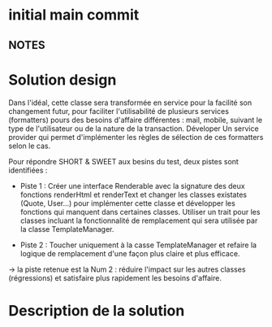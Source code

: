 # initial main commit

## NOTES

# Solution design
Dans l'idéal, cette classe sera transformée en service pour la facilité son changement futur, pour faciliter l'utilisabilité de plusieurs services (formatters) pours des besoins d'affaire différentes : mail, mobile, suivant le type de l'utilisateur ou de la nature de la transaction. Déveloper Un service provider qui permet d'implémenter les règles de sélection de ces formatters selon le cas.

Pour répondre SHORT & SWEET aux besins du test, deux pistes sont identifiées :

- Piste 1 : Créer une interface Renderable avec la signature des deux fonctions renderHtml et renderText et changer les classes existates (Quote, User...) pour implémenter cette classe et développer les fonctions qui manquent dans certaines classes. Utiliser un trait pour les classes incluant la fonctionnalité de remplacement qui sera utilisée par la classe TemplateManager.

- Piste 2 : Toucher uniquement à la casse TemplateManager et refaire la logique de remplacement d'une façon plus claire et plus efficace.

-> la piste retenue est la Num 2 : réduire l'impact sur les autres classes (régressions) et satisfaire plus rapidement les besoins d'affaire.

# Description de la solution

